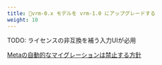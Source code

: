 ```yaml
---
title: 🚧vrm-0.x モデルを vrm-1.0 にアップグレードする
weight: 10
---
```


TODO: ライセンスの非互換を補う入力UIが必用

[Metaの自動的なマイグレーションは禁止する方針](https://github.com/vrm-c/vrm-specification/issues/181)
